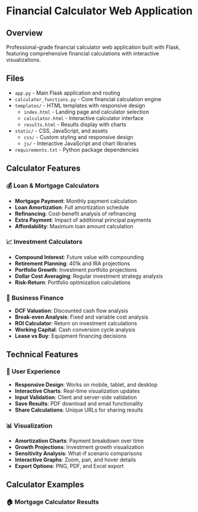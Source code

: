 # Financial Calculator Web Application

## Overview
Professional-grade financial calculator web application built with Flask, featuring comprehensive financial calculations with interactive visualizations.

## Files
- `app.py` - Main Flask application and routing
- `calculator_functions.py` - Core financial calculation engine
- `templates/` - HTML templates with responsive design
  - `index.html` - Landing page and calculator selection
  - `calculator.html` - Interactive calculator interface  
  - `results.html` - Results display with charts
- `static/` - CSS, JavaScript, and assets
  - `css/` - Custom styling and responsive design
  - `js/` - Interactive JavaScript and chart libraries
- `requirements.txt` - Python package dependencies

## Calculator Features
### 💰 **Loan & Mortgage Calculators**
- **Mortgage Payment**: Monthly payment calculation
- **Loan Amortization**: Full amortization schedule
- **Refinancing**: Cost-benefit analysis of refinancing
- **Extra Payment**: Impact of additional principal payments
- **Affordability**: Maximum loan amount calculation

### 📈 **Investment Calculators**
- **Compound Interest**: Future value with compounding
- **Retirement Planning**: 401k and IRA projections
- **Portfolio Growth**: Investment portfolio projections
- **Dollar Cost Averaging**: Regular investment strategy analysis
- **Risk-Return**: Portfolio optimization calculations

### 🏢 **Business Finance**
- **DCF Valuation**: Discounted cash flow analysis
- **Break-even Analysis**: Fixed and variable cost analysis
- **ROI Calculator**: Return on investment calculations
- **Working Capital**: Cash conversion cycle analysis
- **Lease vs Buy**: Equipment financing decisions

## Technical Features
### 🎯 **User Experience**
- **Responsive Design**: Works on mobile, tablet, and desktop
- **Interactive Charts**: Real-time visualization updates
- **Input Validation**: Client and server-side validation
- **Save Results**: PDF download and email functionality
- **Share Calculations**: Unique URLs for sharing results

### 📊 **Visualization**
- **Amortization Charts**: Payment breakdown over time
- **Growth Projections**: Investment growth visualization
- **Sensitivity Analysis**: What-if scenario comparisons
- **Interactive Graphs**: Zoom, pan, and hover details
- **Export Options**: PNG, PDF, and Excel export

## Calculator Examples
### 🏠 **Mortgage Calculator Results**
